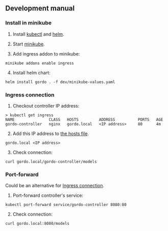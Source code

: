 ## Development manual

### Install in minikube

1. Install [kubectl](https://kubernetes.io/docs/tasks/tools/#kubectl) and [helm](https://helm.sh/docs/intro/install/).
2. Start [minikube](https://minikube.sigs.k8s.io/docs/start/).

3. Add ingress addon to minikube:
```
minikube addons enable ingress
```
4. Install helm chart:
```
helm install gordo . -f dev/minikube-values.yaml
```
### Ingress connection

1. Checkout controller IP address:
```
> kubectl get ingress
NAME               CLASS   HOSTS         ADDRESS          PORTS   AGE
gordo-controller   nginx   gordo.local   <IP address>     80      4m
```
2. Add this IP address to [the hosts file](https://en.wikipedia.org/wiki/Hosts_(file)).
```
gordo.local <IP address>
```
3. Check connection:
```
curl gordo.local/gordo-controller/models
```
### Port-forward
Could be an alternative for [Ingress connection](#ingress-connection).

1. Port-forward controller's service:
```
kubectl port-forward service/gordo-controller 8080:80
```
2. Check connection:
```
curl gordo.local:8080/models
```

